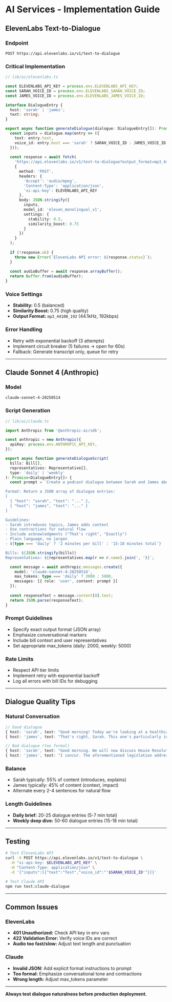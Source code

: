 # AI Services - Implementation Guide

## ElevenLabs Text-to-Dialogue

### Endpoint
`POST https://api.elevenlabs.io/v1/text-to-dialogue`

### Critical Implementation
```typescript
// lib/ai/elevenlabs.ts

const ELEVENLABS_API_KEY = process.env.ELEVENLABS_API_KEY;
const SARAH_VOICE_ID = process.env.ELEVENLABS_SARAH_VOICE_ID;
const JAMES_VOICE_ID = process.env.ELEVENLABS_JAMES_VOICE_ID;

interface DialogueEntry {
  host: 'sarah' | 'james';
  text: string;
}

export async function generateDialogue(dialogue: DialogueEntry[]): Promise<Buffer> {
  const inputs = dialogue.map(entry => ({
    text: entry.text,
    voice_id: entry.host === 'sarah' ? SARAH_VOICE_ID : JAMES_VOICE_ID
  }));
  
  const response = await fetch(
    'https://api.elevenlabs.io/v1/text-to-dialogue?output_format=mp3_44100_192',
    {
      method: 'POST',
      headers: {
        'Accept': 'audio/mpeg',
        'Content-Type': 'application/json',
        'xi-api-key': ELEVENLABS_API_KEY
      },
      body: JSON.stringify({
        inputs,
        model_id: 'eleven_monolingual_v1',
        settings: {
          stability: 0.5,
          similarity_boost: 0.75
        }
      })
    }
  );
  
  if (!response.ok) {
    throw new Error(`ElevenLabs API error: ${response.status}`);
  }
  
  const audioBuffer = await response.arrayBuffer();
  return Buffer.from(audioBuffer);
}
```

### Voice Settings
- **Stability:** 0.5 (balanced)
- **Similarity Boost:** 0.75 (high quality)
- **Output Format:** `mp3_44100_192` (44.1kHz, 192kbps)

### Error Handling
- Retry with exponential backoff (3 attempts)
- Implement circuit breaker (5 failures → open for 60s)
- Fallback: Generate transcript only, queue for retry

---

## Claude Sonnet 4 (Anthropic)

### Model
`claude-sonnet-4-20250514`

### Script Generation
```typescript
// lib/ai/claude.ts

import Anthropic from '@anthropic-ai/sdk';

const anthropic = new Anthropic({
  apiKey: process.env.ANTHROPIC_API_KEY,
});

export async function generateDialogueScript(
  bills: Bill[],
  representatives: Representative[],
  type: 'daily' | 'weekly'
): Promise<DialogueEntry[]> {
  const prompt = `Create a podcast dialogue between Sarah and James about these bills.

Format: Return a JSON array of dialogue entries:
[
  { "host": "sarah", "text": "..." },
  { "host": "james", "text": "..." }
]

Guidelines:
- Sarah introduces topics, James adds context
- Use contractions for natural flow
- Include acknowledgments ("That's right", "Exactly")
- Plain language, no jargon
- ${type === 'daily' ? '2 minutes per bill' : '15-18 minutes total'}

Bills: ${JSON.stringify(bills)}
Representatives: ${representatives.map(r => r.name).join(', ')}`;

  const message = await anthropic.messages.create({
    model: 'claude-sonnet-4-20250514',
    max_tokens: type === 'daily' ? 2000 : 5000,
    messages: [{ role: 'user', content: prompt }]
  });
  
  const responseText = message.content[0].text;
  return JSON.parse(responseText);
}
```

### Prompt Guidelines
- Specify exact output format (JSON array)
- Emphasize conversational markers
- Include bill context and user representatives
- Set appropriate max_tokens (daily: 2000, weekly: 5000)

### Rate Limits
- Respect API tier limits
- Implement retry with exponential backoff
- Log all errors with bill IDs for debugging

---

## Dialogue Quality Tips

### Natural Conversation
```typescript
// Good dialogue
{ host: 'sarah', text: "Good morning! Today we're looking at a healthcare bill..." }
{ host: 'james', text: "That's right, Sarah. This one's particularly interesting because..." }

// Bad dialogue (too formal)
{ host: 'sarah', text: "Good morning. We will now discuss House Resolution 1234..." }
{ host: 'james', text: "I concur. The aforementioned legislation addresses..." }
```

### Balance
- Sarah typically: 55% of content (introduces, explains)
- James typically: 45% of content (context, impact)
- Alternate every 2-4 sentences for natural flow

### Length Guidelines
- **Daily brief:** 20-25 dialogue entries (5-7 min total)
- **Weekly deep dive:** 50-60 dialogue entries (15-18 min total)

---

## Testing

```bash
# Test ElevenLabs API
curl -X POST https://api.elevenlabs.io/v1/text-to-dialogue \
  -H "xi-api-key: $ELEVENLABS_API_KEY" \
  -H "Content-Type: application/json" \
  -d '{"inputs":[{"text":"Test","voice_id":"'$SARAH_VOICE_ID'"}]}'

# Test Claude API
npm run test:claude-dialogue
```

---

## Common Issues

### ElevenLabs
- **401 Unauthorized:** Check API key in env vars
- **422 Validation Error:** Verify voice IDs are correct
- **Audio too fast/slow:** Adjust text length and punctuation

### Claude
- **Invalid JSON:** Add explicit format instructions to prompt
- **Too formal:** Emphasize conversational tone and contractions
- **Wrong length:** Adjust max_tokens parameter

---

**Always test dialogue naturalness before production deployment.**
